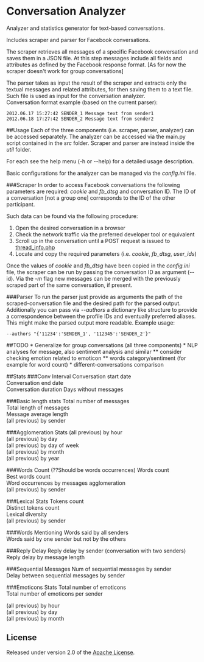 # Conversation Analyzer
Analyzer and statistics generator for text-based conversations.

Includes scraper and parser for Facebook conversations. 

The scraper retrieves all messages of a specific Facebook conversation and saves them in a JSON file. At this step messages include all fields and attributes as defined by the Facebook response format. [As for now the scraper doesn't work for group conversations]

The parser takes as input the result of the scraper and extracts only the textual messages and related attributes, for then saving them to a text file. Such file is used as input for the conversation analyzer.  
Conversation format example (based on the current parser):

    2012.06.17 15:27:42 SENDER_1 Message text from sender1
    2012.06.18 17:27:42 SENDER_2 Message text from sender2

##Usage
Each of the three components (i.e. scraper, parser, analyzer) can be accessed separately. 
The analyzer can be accessed via the main.py script contained in the *src* folder.
Scraper and parser are instead inside the *util* folder. 

For each see the help menu (-h or --help) for a detailed usage description.

Basic configurations for the analyzer can be managed via the *config.ini* file.  

###Scraper
In order to access Facebook conversations the following parameters are required: *cookie* and *fb_dtsg* and conversation ID. The ID of a conversation [not a group one] corresponds to the ID of the other participant.

Such data can be found via the following procedure:

1. Open the desired conversation in a browser
2. Check the network traffic via the preferred developer tool or equivalent
3. Scroll up in the conversation until a POST request is issued to [thread\_info.php](https://www.facebook.com/ajax/mercury/thread_info.php)
4. Locate and copy the required parameters (i.e. *cookie*, *fb_dtsg*, *user_ids*)

Once the values of *cookie* and *fb_dtsg* have been copied in the *config.ini* file, the scraper can be run by passing the conversation ID as argument (--id). Via the *-m* flag new messages can be merged with the previously scraped part of the same conversation, if present.

###Parser
To run the parser just provide as arguments the path of the scraped-conversation file and the desired path for the parsed output.
Additionally you can pass via *--authors* a dictionary like structure to provide a correspondence between the profile IDs and eventually preferred aliases. This might make the parsed output more readable. Example usage:

    --authors "{'11234':'SENDER_1', '112345':'SENDER_2'}"

##TODO
    * Generalize for group conversations (all three components)
    * NLP analyses for message, also sentiment analysis and similar
        ** consider checking emotion related to emoticon
        ** words category/sentiment (for example for word count)
    * different-conversations comparison

##Stats
###Conv Interval
Conversation start date  
Conversation end date  
Conversation duration
Days without messages

###Basic length stats
Total number of messages  
Total length of messages   
Message average length  
(all previous) by sender  

###Agglomeration Stats
(all previous) by hour  
(all previous) by day  
(all previous) by day of week  
(all previous) by month  
(all previous) by year

###Words Count (??Should be words occurrences)
Words count   
Best words count    
Word occurrences by messages agglomeration    
(all previous) by sender  
  
###Lexical Stats
Tokens count  
Distinct tokens count  
Lexical diversity  
(all previous) by sender  

###Words Mentioning
Words said by all senders  
Words said by one sender but not by the others  

###Reply Delay
Reply delay by sender (conversation with two senders)  
Reply delay by message length

###Sequential Messages
Num of sequential messages by sender   
Delay between sequential messages by sender  

###Emoticons Stats
Total number of emoticons  
Total number of emoticons per sender  

(all previous) by hour  
(all previous) by day  
(all previous) by month  

## License

Released under version 2.0 of the [Apache License].

[Apache license]: http://www.apache.org/licenses/LICENSE-2.0